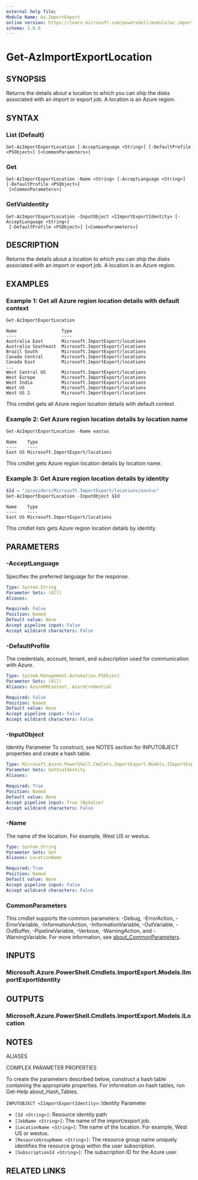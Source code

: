 ```yaml
---
external help file:
Module Name: Az.ImportExport
online version: https://learn.microsoft.com/powershell/module/az.importexport/get-azimportexportlocation
schema: 2.0.0
---
```


# Get-AzImportExportLocation

## SYNOPSIS
Returns the details about a location to which you can ship the disks associated with an import or export job.
A location is an Azure region.

## SYNTAX

### List (Default)
```
Get-AzImportExportLocation [-AcceptLanguage <String>] [-DefaultProfile <PSObject>] [<CommonParameters>]
```

### Get
```
Get-AzImportExportLocation -Name <String> [-AcceptLanguage <String>] [-DefaultProfile <PSObject>]
 [<CommonParameters>]
```

### GetViaIdentity
```
Get-AzImportExportLocation -InputObject <IImportExportIdentity> [-AcceptLanguage <String>]
 [-DefaultProfile <PSObject>] [<CommonParameters>]
```

## DESCRIPTION
Returns the details about a location to which you can ship the disks associated with an import or export job.
A location is an Azure region.

## EXAMPLES

### Example 1: Get all Azure region location details with default context
```powershell
Get-AzImportExportLocation
```

```output
Name                 Type
----                 ----
Australia East       Microsoft.ImportExport/locations
Australia Southeast  Microsoft.ImportExport/locations
Brazil South         Microsoft.ImportExport/locations
Canada Central       Microsoft.ImportExport/locations
Canada East          Microsoft.ImportExport/locations
...
West Central US      Microsoft.ImportExport/locations
West Europe          Microsoft.ImportExport/locations
West India           Microsoft.ImportExport/locations
West US              Microsoft.ImportExport/locations
West US 2            Microsoft.ImportExport/locations
```

This cmdlet gets all Azure region location details with default context.

### Example 2: Get Azure region location details by location name
```powershell
Get-AzImportExportLocation -Name eastus
```

```output
Name    Type
----    ----
East US Microsoft.ImportExport/locations
```

This cmdlet gets Azure region location details by location name.

### Example 3: Get Azure region location details by identity
```powershell
$Id = "/providers/Microsoft.ImportExport/locations/eastus"
Get-AzImportExportLocation -InputObject $Id
```

```output
Name    Type
----    ----
East US Microsoft.ImportExport/locations
```

This cmdlet lists gets Azure region location details by identity.

## PARAMETERS

### -AcceptLanguage
Specifies the preferred language for the response.

```yaml
Type: System.String
Parameter Sets: (All)
Aliases:

Required: False
Position: Named
Default value: None
Accept pipeline input: False
Accept wildcard characters: False
```

### -DefaultProfile
The credentials, account, tenant, and subscription used for communication with Azure.

```yaml
Type: System.Management.Automation.PSObject
Parameter Sets: (All)
Aliases: AzureRMContext, AzureCredential

Required: False
Position: Named
Default value: None
Accept pipeline input: False
Accept wildcard characters: False
```

### -InputObject
Identity Parameter
To construct, see NOTES section for INPUTOBJECT properties and create a hash table.

```yaml
Type: Microsoft.Azure.PowerShell.Cmdlets.ImportExport.Models.IImportExportIdentity
Parameter Sets: GetViaIdentity
Aliases:

Required: True
Position: Named
Default value: None
Accept pipeline input: True (ByValue)
Accept wildcard characters: False
```

### -Name
The name of the location.
For example, West US or westus.

```yaml
Type: System.String
Parameter Sets: Get
Aliases: LocationName

Required: True
Position: Named
Default value: None
Accept pipeline input: False
Accept wildcard characters: False
```

### CommonParameters
This cmdlet supports the common parameters: -Debug, -ErrorAction, -ErrorVariable, -InformationAction, -InformationVariable, -OutVariable, -OutBuffer, -PipelineVariable, -Verbose, -WarningAction, and -WarningVariable. For more information, see [about_CommonParameters](http://go.microsoft.com/fwlink/?LinkID=113216).

## INPUTS

### Microsoft.Azure.PowerShell.Cmdlets.ImportExport.Models.IImportExportIdentity

## OUTPUTS

### Microsoft.Azure.PowerShell.Cmdlets.ImportExport.Models.ILocation

## NOTES

ALIASES

COMPLEX PARAMETER PROPERTIES

To create the parameters described below, construct a hash table containing the appropriate properties. For information on hash tables, run Get-Help about_Hash_Tables.


`INPUTOBJECT <IImportExportIdentity>`: Identity Parameter
  - `[Id <String>]`: Resource identity path
  - `[JobName <String>]`: The name of the import/export job.
  - `[LocationName <String>]`: The name of the location. For example, West US or westus.
  - `[ResourceGroupName <String>]`: The resource group name uniquely identifies the resource group within the user subscription.
  - `[SubscriptionId <String>]`: The subscription ID for the Azure user.

## RELATED LINKS


